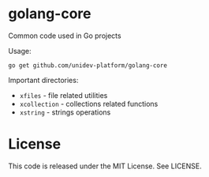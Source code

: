 # golang-core

Common code used in Go projects

Usage:
```
go get github.com/unidev-platform/golang-core
```

Important directories:
  * `xfiles` - file related utilities
  * `xcollection` - collections related functions
  * `xstring` - strings operations

# License

This code is released under the MIT License. See LICENSE.
